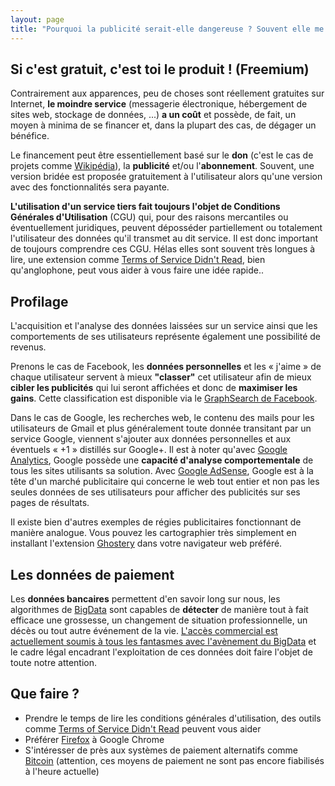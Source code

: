 ```yaml
---
layout: page
title: "Pourquoi la publicité serait-elle dangereuse ? Souvent elle me simplifie la vie."
---
```


<h2><i class="glyphicon glyphicon-hand-right" aria-hidden="true"></i> Si c'est gratuit, c'est toi le produit ! (Freemium)</h2>

Contrairement aux apparences, peu de choses sont réellement gratuites sur
Internet, **le moindre service** (messagerie électronique, hébergement de sites
web, stockage de données, ...) **a un coût** et possède, de fait, un moyen à
minima de se financer et, dans la plupart des cas, de dégager un bénéfice.

Le financement peut être essentiellement basé sur le **don** (c'est le cas de
projets comme [Wikipédia](https://www.wikipedia.org/)), la **publicité** et/ou
l'**abonnement**. Souvent, une version bridée est proposée gratuitement à
l'utilisateur alors qu'une version avec des fonctionnalités sera payante.

**L'utilisation d'un service tiers fait toujours l'objet de Conditions
Générales d'Utilisation** (CGU) qui, pour des raisons mercantiles ou
éventuellement juridiques, peuvent déposséder partiellement ou totalement
l'utilisateur des données qu'il transmet au dit service. Il est donc important
de toujours comprendre ces CGU. Hélas elles sont souvent très longues à lire, 
une extension comme <a href="https://tosdr.org/">Terms of Service Didn't Read</a>, 
bien qu'anglophone, peut vous aider à vous faire une idée rapide..

<h2><i class="glyphicon glyphicon-hand-right" aria-hidden="true"></i> Profilage</h2>

L'acquisition et l'analyse des données laissées sur un service ainsi que les
comportements de ses utilisateurs représente également une possibilité de
revenus.

Prenons le cas de Facebook, les **données personnelles** et les « j'aime » de
chaque utilisateur servent à mieux **"classer"** cet utilisateur afin de mieux
**cibler les publicités** qui lui seront affichées et donc de **maximiser les
gains**.  Cette classification est disponible via le
<a href="http://www.cnil.fr/linstitution/actualite/article/article/graph-search-testez-limpact-du-nouvel-outil-de-recherche-de-facebook-sur-vos-donnees/">GraphSearch
de Facebook</a>.

Dans le cas de Google, les recherches web, le contenu des mails pour les
utilisateurs de Gmail et plus généralement toute donnée transitant par un
service Google, viennent s'ajouter aux données personnelles et aux éventuels «
+1 » distillés sur Google+. Il est à noter qu'avec
<a href="http://fr.wikipedia.org/wiki/Google_Analytics">Google Analytics</a>,
Google possède une **capacité d'analyse comportementale** de tous les sites
utilisants sa solution. Avec
<a href="http://fr.wikipedia.org/wiki/AdSense">Google AdSense</a>, Google est à
la tête d'un marché publicitaire qui concerne le web tout entier et non pas les
seules données de ses utilisateurs pour afficher des publicités sur ses pages
de résultats.

Il existe bien d'autres exemples de régies publicitaires fonctionnant de
manière analogue. Vous pouvez les cartographier très simplement en installant
l'extension <a href="https://www.ghostery.com/fr/">Ghostery</a> dans votre
navigateur web préféré.

<h2><i class="glyphicon glyphicon-hand-right" aria-hidden="true"></i> Les données de paiement</h2>

Les **données bancaires** permettent d'en savoir long sur nous, les algorithmes
de [BigData](https://fr.wikipedia.org/wiki/Big_data) sont capables de
**détecter** de manière tout à fait efficace une grossesse, un changement de
situation professionnelle, un décès ou tout autre événement de la vie.
<a href="http://www.lesechos.fr/idees-debats/cercle/cercle-77046-la-tentation-des-banques-dutiliser-nos-donnees-a-caractere-personnel-1017612.php">L'accès
commercial est actuellement soumis à tous les fantasmes avec l'avènement du
BigData</a> et le cadre légal encadrant l'exploitation de ces données doit
faire l'objet de toute notre attention.

<h2><i class="glyphicon glyphicon-hand-right" aria-hidden="true"></i> Que faire ?</h2>

- Prendre le temps de lire les conditions générales d'utilisation, des outils
  comme [Terms of Service Didn't Read](https://tosdr.org/) peuvent vous aider
- Préférer [Firefox](https://www.mozilla.org/fr/firefox/new/) à Google Chrome
- S'intéresser de près aux systèmes de paiement alternatifs comme
  [Bitcoin](http://fr.wikipedia.org/wiki/Bitcoin) (attention, ces moyens de
  paiement ne sont pas encore fiabilisés à l'heure actuelle)
